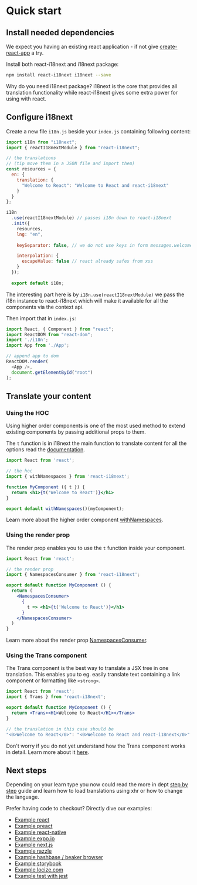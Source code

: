 # Quick start

## Install needed dependencies

We expect you having an existing react application - if not give [create-react-app](https://github.com/facebook/create-react-app) a try.

Install both react-i18next and i18next package:

```bash
npm install react-i18next i18next --save
```

Why do you need i18next package? i18next is the core that provides all translation functionality while react-i18next gives some extra power for using with react.

## Configure i18next

Create a new file `i18n.js` beside your `index.js` containing following content:

```javascript
import i18n from "i18next";
import { reactI18nextModule } from "react-i18next";

// the translations
// (tip move them in a JSON file and import them)
const resources = {
  en: {
    translation: {
      "Welcome to React": "Welcome to React and react-i18next"
    }
  }
};

i18n
  .use(reactI18nextModule) // passes i18n down to react-i18next
  .init({
    resources,
    lng: "en",
    
    keySeparator: false, // we do not use keys in form messages.welcome

    interpolation: {
      escapeValue: false // react already safes from xss
    }
  });
  
  export default i18n;
```

The interesting part here is by `i18n.use(reactI18nextModule)` we pass the i18n instance to react-i18next which will make it available for all the components via the context api.

Then import that in `index.js`:

```javascript
import React, { Component } from "react";
import ReactDOM from "react-dom";
import './i18n';
import App from './App';

// append app to dom
ReactDOM.render(
  <App />,
  document.getElementById("root")
);
```

## Translate your content

### Using the HOC

Using higher order components is one of the most used method to extend existing components by passing additional props to them.

The `t` function is in i18next the main function to translate content for all the options read the [documentation](https://www.i18next.com/translation-function/essentials).

```jsx
import React from 'react';

// the hoc
import { withNamespaces } from 'react-i18next';

function MyComponent ({ t }) {
  return <h1>{t('Welcome to React')}</h1>
}

export default withNamespaces()(myComponent);
```

Learn more about the higher order component [withNamespaces](../components/withnamespaces.md).

### Using the render prop

The render prop enables you to use the `t` function inside your component.

```jsx
import React from 'react';

// the render prop
import { NamespacesConsumer } from 'react-i18next';

export default function MyComponent () {
  return (
    <NamespacesConsumer>
      {
        t => <h1>{t('Welcome to React')}</h1>
      }
    </NamespacesConsumer>
  )
}
```

Learn more about the render prop [NamespacesConsumer](../components/namespacesconsumer.md).

### Using the Trans component

The Trans component is the best way to translate a JSX tree in one translation. This enables you to eg. easily translate text containing a link component or formatting like `<strong>`.

```jsx
import React from 'react';
import { Trans } from 'react-i18next';

export default function MyComponent () {
  return <Trans><H1>Welcome to React</H1></Trans>
}

// the translation in this case should be
"<0>Welcome to React</0>": "<0>Welcome to React and react-i18next</0>"
```

Don't worry if you do not yet understand how the Trans component works in detail. Learn more about it [here](../components/trans-component.md).

## Next steps

Depending on your learn type you now could read the more in dept [step by step](step-by-step-guide.md) guide and learn how to load translations using xhr or how to change the language.

Prefer having code to checkout? Directly dive our examples:

* [Example react](https://github.com/i18next/react-i18next/tree/master/example/react)
* [Example preact](https://github.com/i18next/react-i18next/tree/master/example/preact)
* [Example react-native](https://github.com/i18next/react-i18next/tree/master/example/reactnative-expo)
* [Example expo.io](https://github.com/i18next/react-i18next/tree/master/example/reactnative-expo)
* [Example next.js](https://github.com/i18next/react-i18next/tree/master/example/nextjs)
* [Example razzle](https://github.com/i18next/react-i18next/tree/master/example/razzle-ssr)
* [Example hashbase / beaker browser](https://github.com/i18next/react-i18next/tree/master/example/dat)
* [Example storybook](https://github.com/i18next/react-i18next/tree/master/example/storybook)
* [Example locize.com](https://github.com/i18next/react-i18next/tree/master/example/locize-example)
* [Example test with jest](https://github.com/i18next/react-i18next/tree/master/example/test-jest)

